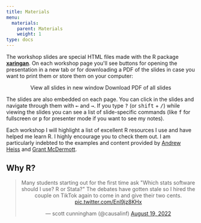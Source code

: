 ```yaml
---
title: Materials
menu:
  materials:
    parent: Materials
    weight: 1
type: docs
---
```


The workshop slides are special HTML files made with the R package [**xaringan**](https://bookdown.org/yihui/rmarkdown/xaringan.html). On each workshop page you'll see buttons for opening the presentation in a new tab or for downloading a PDF of the slides in case you want to print them or store them on your computer:

<p style="text-align:center;"><span class="btn btn-primary btn-lg"><i class="fas fa-external-link-alt"></i> View all slides in new window</span> <span class="btn btn-primary btn-lg"><i class="far fa-file-pdf"></i> Download PDF of all slides</span></p>

The slides are also embedded on each page. You can click in the slides and navigate through them with <kbd>←</kbd> and <kbd>→</kbd>. If you type <kbd>?</kbd> (or <kbd>shift</kbd> + <kbd>/</kbd>) while viewing the slides you can see a list of slide-specific commands (like <kbd>f</kbd> for fullscreen or <kbd>p</kbd> for presenter mode if you want to see my notes).

Each workshop I will highlight a list of excellent R resources I use and have helped me learn R. I highly encourage you to check them out. I am particularly indebted to the examples and content provided by [Andrew Heiss](https://www.andrewheiss.com/) and [Grant McDermott](https://grantmcdermott.com/).

## Why R? 

<center>


<blockquote class="twitter-tweet"><p lang="en" dir="ltr">Many students starting out for the first time ask &quot;Which stats software should I use? R or Stata?&quot; The debates have gotten stale so I hired the couple on TikTok again to come in and give their two cents. <a href="https://t.co/Enl9jz8KHx">pic.twitter.com/Enl9jz8KHx</a></p>&mdash; scott cunningham (@causalinf) <a href="https://twitter.com/causalinf/status/1560517531227627520?ref_src=twsrc%5Etfw">August 19, 2022</a></blockquote> <script async src="https://platform.twitter.com/widgets.js" charset="utf-8"></script>

</center>

